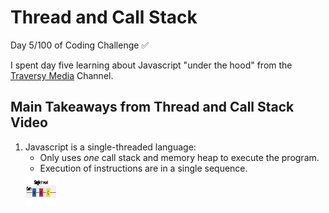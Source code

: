 # Thread and Call Stack 
Day 5/100 of Coding Challenge ✅

I spent day five learning about Javascript "under the hood" from the [Traversy Media](https://youtu.be/-G9c4CMMUKc) Channel. 

## Main Takeaways from Thread and Call Stack Video
1. Javascript is a single-threaded language:
    - Only uses *one* call stack and memory heap to execute the program.
    - Execution of instructions are in a single sequence. <br>
    <img src="/img/single-thread-ex.png" alt="alt text" width="50px" height="50px">